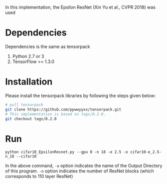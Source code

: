 In this implementation, the Epsilon ResNet (Xin Yu et al., CVPR 2018) was used 

Dependencies
======================================
Dependencies is the same as tensorpack

1. Python 2.7 or 3
2. TensorFlow >= 1.3.0

Installation
==========================================================================
Please install the tensorpack libraries by following the steps given below:
```bash
# pull tensorpack
git clone https://github.com/ppwwyyxx/tensorpack.git
# This implementation is based on tags/0.2.0. 
git checkout tags/0.2.0
```

Run
===============
```
python cifar10_EpsilonResnet.py --gpu 0 -n 18 -e 2.5 -o cifar10-e_2.5-n_18 --cifar10
```

In the above command,
```-o``` option indicates the name of the Output Directory of this program.
```-n``` option indicates the number of ResNet blocks (which corresponds to 110 layer ResNet)
